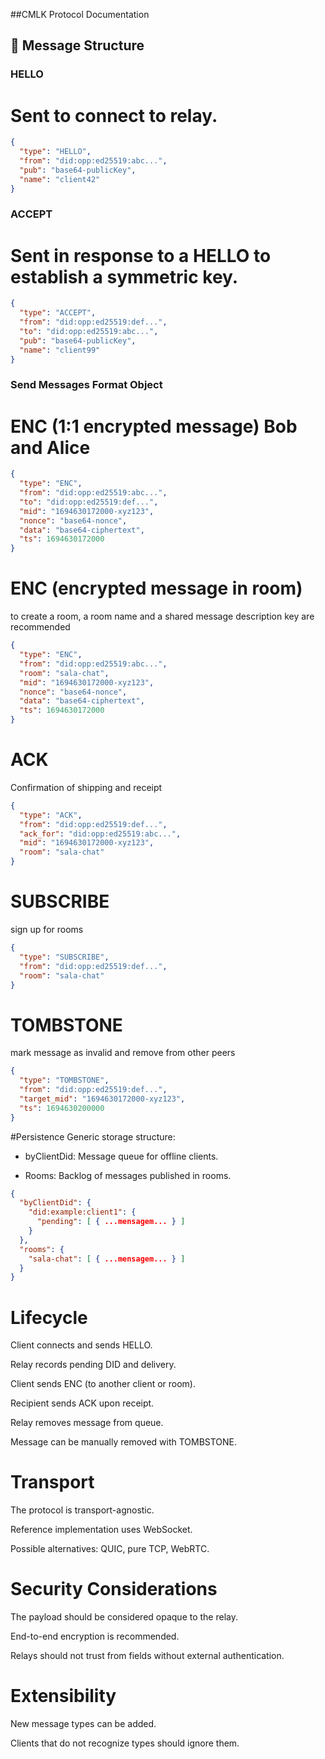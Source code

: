 ##CMLK Protocol Documentation

## 📂 Message Structure

### HELLO
# Sent to connect to relay.

```json
{
  "type": "HELLO",
  "from": "did:opp:ed25519:abc...",
  "pub": "base64-publicKey",
  "name": "client42"
}
```

### ACCEPT
# Sent in response to a HELLO to establish a symmetric key.

```json
{
  "type": "ACCEPT",
  "from": "did:opp:ed25519:def...",
  "to": "did:opp:ed25519:abc...",
  "pub": "base64-publicKey",
  "name": "client99"
}
```

### Send Messages Format Object

# ENC (1:1 encrypted message) Bob and Alice
```json
{
  "type": "ENC",
  "from": "did:opp:ed25519:abc...",
  "to": "did:opp:ed25519:def...",
  "mid": "1694630172000-xyz123",
  "nonce": "base64-nonce",
  "data": "base64-ciphertext",
  "ts": 1694630172000
}
```


# ENC (encrypted message in room)
to create a room, a room name and a shared message description key are recommended

```json
{
  "type": "ENC",
  "from": "did:opp:ed25519:abc...",
  "room": "sala-chat",
  "mid": "1694630172000-xyz123",
  "nonce": "base64-nonce",
  "data": "base64-ciphertext",
  "ts": 1694630172000
}
```
# ACK
Confirmation of shipping and receipt

```json
{
  "type": "ACK",
  "from": "did:opp:ed25519:def...",
  "ack_for": "did:opp:ed25519:abc...",
  "mid": "1694630172000-xyz123",
  "room": "sala-chat"
}
```

# SUBSCRIBE
sign up for rooms

```json
{
  "type": "SUBSCRIBE",
  "from": "did:opp:ed25519:def...",
  "room": "sala-chat"
}
```

# TOMBSTONE
mark message as invalid and remove from other peers

```json
{
  "type": "TOMBSTONE",
  "from": "did:opp:ed25519:def...",
  "target_mid": "1694630172000-xyz123",
  "ts": 1694630200000
}
```

#Persistence
Generic storage structure:

- byClientDid: Message queue for offline clients.

- Rooms: Backlog of messages published in rooms.

```json
{
  "byClientDid": {
    "did:example:client1": {
      "pending": [ { ...mensagem... } ]
    }
  },
  "rooms": {
    "sala-chat": [ { ...mensagem... } ]
  }
}
```


# Lifecycle

Client connects and sends HELLO.

Relay records pending DID and delivery.

Client sends ENC (to another client or room).

Recipient sends ACK upon receipt.

Relay removes message from queue.

Message can be manually removed with TOMBSTONE.

# Transport

The protocol is transport-agnostic.

Reference implementation uses WebSocket.

Possible alternatives: QUIC, pure TCP, WebRTC.

# Security Considerations

The payload should be considered opaque to the relay.

End-to-end encryption is recommended.

Relays should not trust from fields without external authentication.

# Extensibility

New message types can be added.

Clients that do not recognize types should ignore them.
